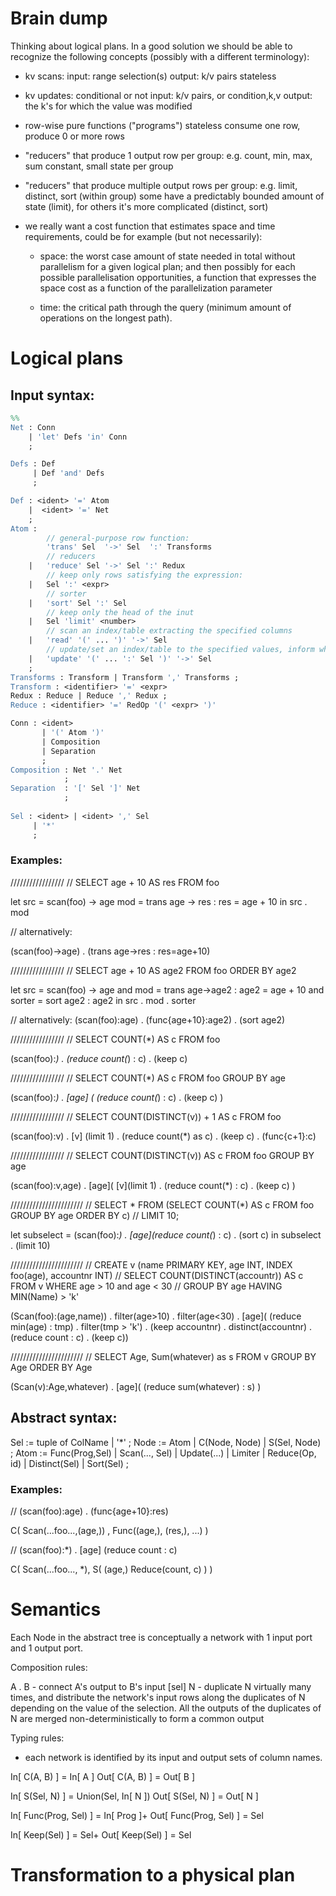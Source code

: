 # Brain dump

Thinking about logical plans.
In a good solution we should be able to recognize the following
concepts (possibly with a different terminology):

- kv scans:
  input: range selection(s)
  output: k/v pairs
  stateless

- kv updates:
  conditional or not
  input: k/v pairs, or condition,k,v
  output: the k's for which the value was modified

- row-wise pure functions ("programs")
  stateless
  consume one row, produce 0 or more rows

- "reducers" that produce 1 output row per group:
  e.g. count, min, max, sum
  constant, small state per group

- "reducers" that produce multiple output rows per group:
  e.g. limit, distinct, sort (within group)
  some have a predictably bounded amount of state (limit),
  for others it's more complicated (distinct, sort)
  
- we really want a cost function that estimates space and time requirements,
  could be for example (but not necessarily):

  - space: the worst case amount of state needed in total without
    parallelism for a given logical plan; and then possibly
    for each possible parallelisation opportunities, a function
    that expresses the space cost as a function of the parallelization parameter

  - time: the critical path through the query (minimum amount of
    operations on the longest path).

# Logical plans

## Input syntax:

```yacc
%%
Net : Conn
    | 'let' Defs 'in' Conn
    ;

Defs : Def
     | Def 'and' Defs
     ;

Def : <ident> '=' Atom
    |  <ident> '=' Net
    ;
Atom :
        // general-purpose row function:
        'trans' Sel  '->' Sel  ':' Transforms
        // reducers
    |   'reduce' Sel '->' Sel ':' Redux
    	// keep only rows satisfying the expression:
    |   Sel ':' <expr> 
        // sorter
    |   'sort' Sel ':' Sel
    	// keep only the head of the inut
    |   Sel 'limit' <number>
    	// scan an index/table extracting the specified columns
    |   'read' '(' ... ')' '->' Sel
        // update/set an index/table to the specified values, inform which rows have caused an update
    |   'update' '(' ... ':' Sel ')' '->' Sel
    ;
Transforms : Transform | Transform ',' Transforms ;
Transform : <identifier> '=' <expr>
Redux : Reduce | Reduce ',' Redux ;
Reduce : <identifier> '=' RedOp '(' <expr> ')'

Conn : <ident>
       | '(' Atom ')'
       | Composition
       | Separation
       ;
Composition : Net '.' Net
            ;
Separation  : '[' Sel ']' Net
            ;
	    
Sel : <ident> | <ident> ',' Sel
     | '*'
     ;                 
```

### Examples:

/////////////////
// SELECT age + 10 AS res FROM foo

let src = scan(foo) -> age
    mod = trans age -> res : res = age + 10
in src . mod

// alternatively:

(scan(foo)->age) . (trans age->res : res=age+10)

/////////////////
// SELECT age + 10 AS age2 FROM foo ORDER BY age2

let src = scan(foo) -> age
and mod = trans age->age2 : age2 = age + 10
and sorter = sort age2 : age2
in src . mod . sorter

// alternatively:
(scan(foo):age)
. (func{age+10}:age2)
. (sort age2)

/////////////////
// SELECT COUNT(*) AS c FROM foo

(scan(foo):*) . (reduce count(*) : c) . (keep c)

/////////////////
// SELECT COUNT(*) AS c FROM foo GROUP BY age

(scan(foo):*) . [age] ( (reduce count(*) : c) . (keep c) )

/////////////////
// SELECT COUNT(DISTINCT(v)) + 1 AS c FROM foo

(scan(foo):v) . [v] (limit 1) . (reduce count(*) as c) . (keep c) . (func{c+1}:c)

/////////////////
// SELECT COUNT(DISTINCT(v)) AS c FROM foo GROUP BY age

(scan(foo):v,age) . [age]( [v](limit 1) . (reduce count(*) : c) . (keep c) )

///////////////////////
// SELECT * FROM (SELECT COUNT(*) AS c FROM foo GROUP BY age ORDER BY c)
// LIMIT 10;

let subselect = (scan(foo):*) . [age](reduce count(*) : c) . (sort c)
in subselect . (limit 10)

///////////////////////
// CREATE v  (name PRIMARY KEY, age INT, INDEX foo(age), accountnr INT)
// SELECT COUNT(DISTINCT(accountr)) AS c FROM v WHERE age > 10 and age < 30
// GROUP BY age HAVING MIN(Name) > 'k'

(Scan(foo):(age,name))
. filter(age>10) .  filter(age<30)
. [age]( (reduce min(age) : tmp)
       . filter(tmp > 'k')
       . (keep accountnr)
       . distinct(accountnr)
       . (reduce count : c)
       . (keep c))

///////////////////////
// SELECT Age, Sum(whatever) as s FROM v GROUP BY Age ORDER BY Age

(Scan(v):Age,whatever) . [age]( (reduce sum(whatever) : s) )


## Abstract syntax:

Sel := tuple of ColName | '*' ;
Node := Atom | C(Node, Node) | S(Sel, Node) ;
Atom := Func(Prog,Sel)
     | Scan(..., Sel)
     | Update(...)
     | Limiter
     | Reduce(Op, id)
     | Distinct(Sel)
     | Sort(Sel)
     ;
 
### Examples:

// (scan(foo):age) . (func{age+10}:res)

C( Scan(...foo...,(age,)) ,
   Func((age,), (res,), ...)
   )

// (scan(foo):*) . [age] (reduce count : c)

C( Scan(...foo..., *),
   S( (age,)
      Reduce(count, c) ) )


# Semantics

Each Node in the abstract tree is conceptually
a network with 1 input port and 1 output port.

Composition rules:

  A . B   - connect A's output to B's input
[sel] N   - duplicate N virtually many times,
            and distribute the network's input rows
	    along the duplicates of N depending on the value
	    of the selection. All the outputs
	    of the duplicates of N are merged non-deterministically to
	    form a common output

Typing rules:

- each network is identified by its input and output sets of column names.

In[ C(A, B) ] = In[ A ]
Out[ C(A, B) ] = Out[ B ]

In[ S(Sel, N) ] = Union(Sel, In[ N ])
Out[ S(Sel, N) ] = Out[ N ]

In[ Func(Prog, Sel) ] = In[ Prog ]+
Out[ Func(Prog, Sel) ] = Sel

In[ Keep(Sel) ] = Sel+
Out[ Keep(Sel) ] = Sel


# Transformation to a physical plan



